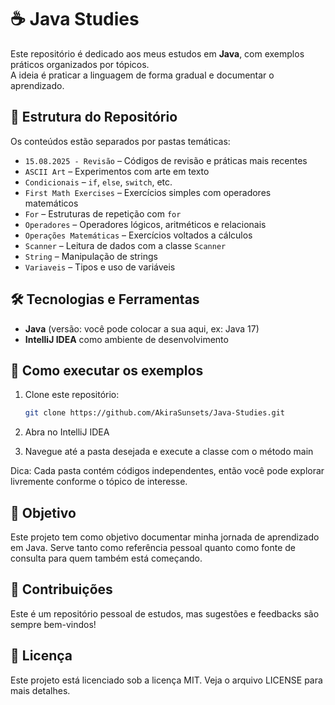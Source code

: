 # ☕ Java Studies

Este repositório é dedicado aos meus estudos em **Java**, com exemplos práticos organizados por tópicos.  
A ideia é praticar a linguagem de forma gradual e documentar o aprendizado.

## 📂 Estrutura do Repositório

Os conteúdos estão separados por pastas temáticas:

- `15.08.2025 - Revisão` – Códigos de revisão e práticas mais recentes
- `ASCII Art` – Experimentos com arte em texto
- `Condicionais` – `if`, `else`, `switch`, etc.
- `First Math Exercises` – Exercícios simples com operadores matemáticos
- `For` – Estruturas de repetição com `for`
- `Operadores` – Operadores lógicos, aritméticos e relacionais
- `Operações Matemáticas` – Exercícios voltados a cálculos
- `Scanner` – Leitura de dados com a classe `Scanner`
- `String` – Manipulação de strings
- `Variaveis` – Tipos e uso de variáveis

## 🛠 Tecnologias e Ferramentas

- **Java** (versão: você pode colocar a sua aqui, ex: Java 17)
- **IntelliJ IDEA** como ambiente de desenvolvimento

## 🚀 Como executar os exemplos

1. Clone este repositório:
   ```bash
   git clone https://github.com/AkiraSunsets/Java-Studies.git

2. Abra no IntelliJ IDEA

3. Navegue até a pasta desejada e execute a classe com o método main

Dica: Cada pasta contém códigos independentes, então você pode explorar livremente conforme o tópico de interesse.

## 📌 Objetivo

Este projeto tem como objetivo documentar minha jornada de aprendizado em Java.
Serve tanto como referência pessoal quanto como fonte de consulta para quem também está começando.

## 🤝 Contribuições

Este é um repositório pessoal de estudos, mas sugestões e feedbacks são sempre bem-vindos!

## 📄 Licença

Este projeto está licenciado sob a licença MIT. Veja o arquivo LICENSE para mais detalhes.
